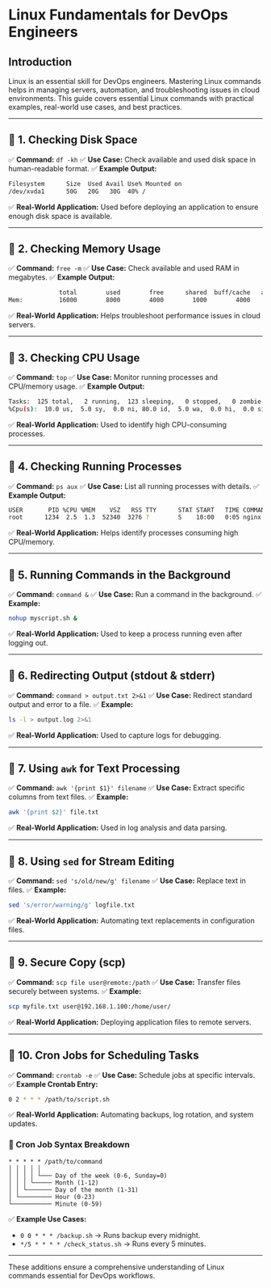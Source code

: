 # Linux Fundamentals for DevOps Engineers

## Introduction
Linux is an essential skill for DevOps engineers. Mastering Linux commands helps in managing servers, automation, and troubleshooting issues in cloud environments. This guide covers essential Linux commands with practical examples, real-world use cases, and best practices.

---

## 📌 1. Checking Disk Space
✅ **Command:** `df -kh`
✅ **Use Case:** Check available and used disk space in human-readable format.
✅ **Example Output:**

```bash
Filesystem      Size  Used Avail Use% Mounted on  
/dev/xvda1      50G   20G   30G  40% /
```
✅ **Real-World Application:** Used before deploying an application to ensure enough disk space is available.

---

## 📌 2. Checking Memory Usage
✅ **Command:** `free -m`
✅ **Use Case:** Check available and used RAM in megabytes.
✅ **Example Output:**

```bash
              total        used        free      shared  buff/cache   available  
Mem:          16000        8000        4000        1000        4000       10000  
```
✅ **Real-World Application:** Helps troubleshoot performance issues in cloud servers.

---

## 📌 3. Checking CPU Usage
✅ **Command:** `top`
✅ **Use Case:** Monitor running processes and CPU/memory usage.
✅ **Example Output:**

```bash
Tasks:  125 total,   2 running,  123 sleeping,   0 stopped,   0 zombie
%Cpu(s):  10.0 us,  5.0 sy,  0.0 ni, 80.0 id,  5.0 wa,  0.0 hi,  0.0 si,  0.0 st
```
✅ **Real-World Application:** Used to identify high CPU-consuming processes.

---

## 📌 4. Checking Running Processes
✅ **Command:** `ps aux`
✅ **Use Case:** List all running processes with details.
✅ **Example Output:**

```bash
USER       PID %CPU %MEM    VSZ   RSS TTY      STAT START   TIME COMMAND
root      1234  2.5  1.3  52340  3276 ?        S    10:00   0:05 nginx
```
✅ **Real-World Application:** Helps identify processes consuming high CPU/memory.

---

## 📌 5. Running Commands in the Background
✅ **Command:** `command &`
✅ **Use Case:** Run a command in the background.
✅ **Example:**

```bash
nohup myscript.sh &
```
✅ **Real-World Application:** Used to keep a process running even after logging out.

---

## 📌 6. Redirecting Output (stdout & stderr)
✅ **Command:** `command > output.txt 2>&1`
✅ **Use Case:** Redirect standard output and error to a file.
✅ **Example:**

```bash
ls -l > output.log 2>&1
```
✅ **Real-World Application:** Used to capture logs for debugging.

---

## 📌 7. Using `awk` for Text Processing
✅ **Command:** `awk '{print $1}' filename`
✅ **Use Case:** Extract specific columns from text files.
✅ **Example:**

```bash
awk '{print $2}' file.txt
```
✅ **Real-World Application:** Used in log analysis and data parsing.

---

## 📌 8. Using `sed` for Stream Editing
✅ **Command:** `sed 's/old/new/g' filename`
✅ **Use Case:** Replace text in files.
✅ **Example:**

```bash
sed 's/error/warning/g' logfile.txt
```
✅ **Real-World Application:** Automating text replacements in configuration files.

---

## 📌 9. Secure Copy (scp)
✅ **Command:** `scp file user@remote:/path`
✅ **Use Case:** Transfer files securely between systems.
✅ **Example:**

```bash
scp myfile.txt user@192.168.1.100:/home/user/
```
✅ **Real-World Application:** Deploying application files to remote servers.

---

## 📌 10. Cron Jobs for Scheduling Tasks
✅ **Command:** `crontab -e`
✅ **Use Case:** Schedule jobs at specific intervals.
✅ **Example Crontab Entry:**

```bash
0 2 * * * /path/to/script.sh
```
✅ **Real-World Application:** Automating backups, log rotation, and system updates.

### 📌 Cron Job Syntax Breakdown

```
* * * * * /path/to/command
│ │ │ │ │
│ │ │ │ └─── Day of the week (0-6, Sunday=0)
│ │ │ └───── Month (1-12)
│ │ └─────── Day of the month (1-31)
│ └───────── Hour (0-23)
└─────────── Minute (0-59)
```
✅ **Example Use Cases:**
- `0 0 * * * /backup.sh` → Runs backup every midnight.
- `*/5 * * * * /check_status.sh` → Runs every 5 minutes.

---

These additions ensure a comprehensive understanding of Linux commands essential for DevOps workflows.
